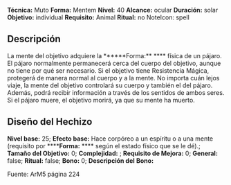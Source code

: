 
**Técnica:** Muto
**Forma:** Mentem
**Nivel:** 40
**Alcance:** ocular 
**Duración:** solar  
**Objetivo:** individual
**Requisito:** Animal
**Ritual:** no
NoteIcon: spell




## Descripción 
<p>La mente del objetivo adquiere la ******Forma:** **** física de un pájaro. El pájaro normalmente permanecerá cerca del cuerpo del objetivo, aunque no tiene por qué ser necesario. Si el objetivo tiene Resistencia Mágica, protegerá de manera normal al cuerpo y a la mente. No importa cuán lejos viaje, la mente del objetivo controlará su cuerpo y también el del pájaro. Además, podrá recibir información a través de los sentidos de ambos seres. Si el pájaro muere, el objetivo morirá, ya que su mente ha muerto.</p>

## Diseño del Hechizo 

**Nivel base:** 25; **Efecto base:** Hace corpóreo a un espíritu o a una mente (requisito por ******Forma:** **** según el estado físico que se le dé).;  **Tamaño del **Objetivo:**** 0; **Complejidad:** ; **Requisito de Mejora:** 0; **General:** false; **Ritual:** false; **Bono:** 0; **Descripción del** **Bono:** 

Fuente: ArM5 página 224